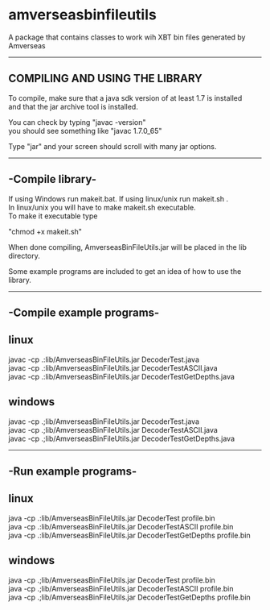 # amverseasbinfileutils
A package that contains classes to work wih XBT bin files generated by Amverseas<br>


-----------------------------------
**COMPILING AND USING THE LIBRARY**
------------------------------------

To compile, make sure that a java sdk version of at least 1.7 is installed<br>
and that the jar archive tool is installed.<br>

You can check by typing "javac -version"<br>
you should see something like "javac 1.7.0_65"<br>

Type "jar" and your screen should scroll with many jar options.<br>


-----------------
-Compile library-
-----------------

If using Windows run makeit.bat. If using linux/unix run makeit.sh .<br>
In linux/unix you will have to make makeit.sh executable.<br>
To make it executable type<br>

"chmod +x makeit.sh"<br>

When done compiling, AmverseasBinFileUtils.jar will be placed in the lib directory.<br>


Some example programs are included to get an idea of how to use the library.<br>

--------------------------
-Compile example programs-
--------------------------
linux
-----
javac -cp .:lib/AmverseasBinFileUtils.jar DecoderTest.java<br>
javac -cp .:lib/AmverseasBinFileUtils.jar DecoderTestASCII.java<br>
javac -cp .:lib/AmverseasBinFileUtils.jar DecoderTestGetDepths.java<br>

windows
-------
javac -cp .;lib/AmverseasBinFileUtils.jar DecoderTest.java<br>
javac -cp .;lib/AmverseasBinFileUtils.jar DecoderTestASCII.java<br>
javac -cp .;lib/AmverseasBinFileUtils.jar DecoderTestGetDepths.java<br>

----------------------
-Run example programs-
----------------------

linux
-----
java -cp .:lib/AmverseasBinFileUtils.jar DecoderTest profile.bin<br>
java -cp .:lib/AmverseasBinFileUtils.jar DecoderTestASCII profile.bin<br>
java -cp .:lib/AmverseasBinFileUtils.jar DecoderTestGetDepths profile.bin<br>

windows
-------
java -cp .;lib/AmverseasBinFileUtils.jar DecoderTest profile.bin<br>
java -cp .;lib/AmverseasBinFileUtils.jar DecoderTestASCII profile.bin<br>
java -cp .;lib/AmverseasBinFileUtils.jar DecoderTestGetDepths profile.bin<br>
